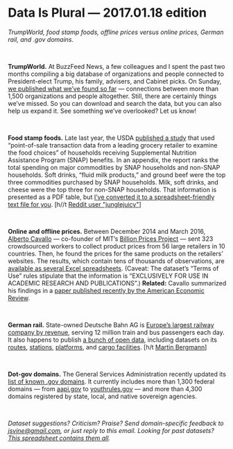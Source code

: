 Data Is Plural — 2017.01.18 edition
===================================

*TrumpWorld, food stamp foods, offline prices versus online prices, German rail, and .gov domains.*

&nbsp;

**TrumpWorld.** At BuzzFeed News, a few colleagues and I spent the past two months compiling a big database of organizations and people connected to President-elect Trump, his family, advisers, and Cabinet picks. On Sunday, [we published what we’ve found so far](https://www.buzzfeed.com/johntemplon/help-us-map-trumpworld) — connections between more than 1,500 organizations and people altogether. Still, there are certainly things we’ve missed. So you can download and search the data, but you can also help us expand it. See something we’ve overlooked? Let us know!

&nbsp;

**Food stamp foods.** Late last year, the USDA [published a study](https://www.fns.usda.gov/snap/foods-typically-purchased-supplemental-nutrition-assistance-program-snap-households) that used “point-of-sale transaction data from a leading grocery retailer to examine the food choices” of households receiving Supplemental Nutrition Assistance Program (SNAP) benefits. In an appendix, the report ranks the total spending on major commodities by SNAP households and non-SNAP households. Soft drinks, “fluid milk products,” and ground beef were the top three commodities purchased by SNAP households. Milk, soft drinks, and cheese were the top three for non-SNAP households. That information is presented as a PDF table, but [I’ve converted it to a spreadsheet-friendly text file for you](https://github.com/data-is-plural/usda-snap-spending-study). [h//t [Reddit user "junglejuicy"](https://www.reddit.com/r/datasets/comments/5o249x/foods_typically_purchased_by_supplemental/)]

&nbsp;

**Online and offline prices.** Between December 2014 and March 2016, [Alberto Cavallo](http://www.mit.edu/~afc/) — co-founder of MIT’s [Billion Prices Project](http://bpp.mit.edu/) — sent 323 crowdsourced workers to collect product prices from 56 large retailers in 10 countries. Then, he found the prices for the same products on the retailers’ websites. The results, which contain tens of thousands of observations, are [available as several Excel spreadsheets](https://dataverse.harvard.edu/dataset.xhtml?persistentId=doi%3A10.7910%2FDVN%2FXXOUHF). (Caveat: The dataset’s “Terms of Use” rules stipulate that the information is “EXCLUSIVELY FOR USE IN ACADEMIC RESEARCH AND PUBLICATIONS”.) **Related:** Cavallo summarized his findings in a [paper published recently by the American Economic Review](https://www.aeaweb.org/articles?id=10.1257/aer.20160542).

&nbsp;

**German rail.** State-owned Deutsche Bahn AG is [Europe’s largest railway company by revenue](http://www.railway-technology.com/features/featureengines-of-trade-the-ten-biggest-rail-companies-by-revenue-4943955/), serving 12 million train and bus passengers each day. It also happens to publish [a bunch of open data](http://data.deutschebahn.com/dataset?groups=datasets), including datasets on its [routes](http://data.deutschebahn.com/dataset/data-streckennetz), [stations](http://data.deutschebahn.com/dataset/data-stationsdaten), [platforms](http://data.deutschebahn.com/dataset/data-bahnsteig-regio), and [cargo facilities](http://data.deutschebahn.com/dataset/betriebsstellen-gueterverkehr). [h/t [Martin Bergmann](https://www.linkedin.com/in/bergma)]

&nbsp;

**Dot-gov domains.** The General Services Administration recently updated its [list of known .gov domains](https://github.com/GSA/data/tree/gh-pages/dotgov-domains). It currently includes more than 1,300 federal domains — from [aapi.gov](http://aapi.gov) to [youthrules.gov](http://www.youthrules.gov/) — and more than 4,300 domains registered by state, local, and native sovereign agencies.

&nbsp;

*Dataset suggestions? Criticism? Praise? Send domain-specific feedback to <jsvine@gmail.com>, or just reply to this email. Looking for past datasets? [This spreadsheet contains them all](https://docs.google.com/spreadsheets/d/1wZhPLMCHKJvwOkP4juclhjFgqIY8fQFMemwKL2c64vk).*